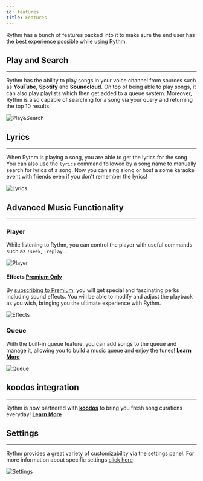 ```yaml
---
id: features
title: Features
---
```


Rythm has a bunch of features packed into it to make sure the end user has the best experience possible while using Rythm.

## Play and Search
---
Rythm has the ability to play songs in your voice channel from sources such as **YouTube**, **Spotify** and **Soundcloud**. On top of being able to play songs, it can also play playlists which then get added to a queue system. Moreover, Rythm is also capable of searching for a song via your query and returning the top 10 results.

![Play&Search](/img/docs/features/play-search.png)

## Lyrics
---
When Rythm is playing a song, you are able to get the lyrics for the song. You can also use the `lyrics` command followed by a song name to manually search for lyrics of a song.
Now you can sing along or host a some karaoke event with friends even if you don't remember the lyrics!

![Lyrics](/img/docs/features/lyrics.png)

## Advanced Music Functionality
---
### Player
While listening to Rythm, you can control the player with useful commands such as `!seek`, `!replay`...

![Player](/img/docs/features/player-feature.png)

#### Effects [Premium Only](https://rythm.fm/premium)
By [subscribing to Premium](https://rythm.fm/premium), you will get special and fascinating perks including sound effects. You will be able to modify and adjust the playback as you wish, bringing you the ultimate experience with Rythm.

![Effects](/img/docs/features/effects.png)

### Queue
With the built-in queue feature, you can add songs to the queue and manage it, allowing you to build a music queue and enjoy the tunes! [**Learn More**](/queue)

![Queue](/img/docs/features/queue-feature.png)

## koodos integration
---
Rythm is now partnered with [**koodos**](https://koodos.com/rythm) to bring you fresh song curations everyday! [**Learn More**](/koodos)

## Settings
---
Rythm provides a great variety of customizability via the settings panel. For more information about specific settings [click here](/settings)

![Settings](/img/docs/features/settings.png)
